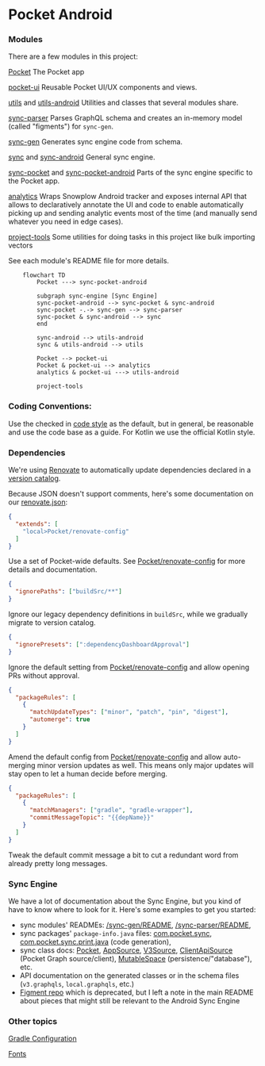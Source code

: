# Pocket Android

### Modules

There are a few modules in this project:

[Pocket](/Pocket) The Pocket app

[pocket-ui](/pocket-ui) Reusable Pocket UI/UX components and views.

[utils](/utils) and [utils-android](/utils-android) Utilities and classes that several modules share.

[sync-parser](/sync-parser) Parses GraphQL schema and creates an in-memory model (called "figments") for `sync-gen`.

[sync-gen](/sync-gen) Generates sync engine code from schema.

[sync](/sync) and [sync-android](/sync-android) General sync engine.

[sync-pocket](/sync-pocket) and [sync-pocket-android](/sync-pocket-android) Parts of the sync engine specific to the Pocket app.

[analytics](/analytics) Wraps Snowplow Android tracker and exposes internal API
that allows to declaratively annotate the UI and code to enable automatically picking up and sending
analytic events most of the time (and manually send whatever you need in edge cases).

[project-tools](/project-tools) Some utilities for doing tasks in this project like bulk importing vectors

See each module's README file for more details.

```mermaid
    flowchart TD
        Pocket ---> sync-pocket-android

        subgraph sync-engine [Sync Engine]
        sync-pocket-android --> sync-pocket & sync-android
        sync-pocket -.-> sync-gen --> sync-parser
        sync-pocket & sync-android --> sync
        end

        sync-android --> utils-android
        sync & utils-android --> utils

        Pocket --> pocket-ui
        Pocket & pocket-ui --> analytics
        analytics & pocket-ui ---> utils-android

        project-tools
```

### Coding Conventions:
Use the checked in [code style](/.idea/codeStyles/Project.xml) as the default, but in general, be reasonable and use the code base as a guide.
For Kotlin we use the official Kotlin style.

### Dependencies
We're using [Renovate](https://docs.renovatebot.com/) to automatically update dependencies declared
in a [version catalog](/gradle/libs.versions.toml).

Because JSON doesn't support comments, here's some documentation on our [renovate.json](renovate.json):
```json
{
  "extends": [
    "local>Pocket/renovate-config"
  ]
}
```
Use a set of Pocket-wide defaults. See [Pocket/renovate-config](https://github.com/Pocket/renovate-config)
for more details and documentation.
```json
{
  "ignorePaths": ["buildSrc/**"]
}
```
Ignore our legacy dependency definitions in `buildSrc`, while we gradually migrate to version catalog.
```json
{
  "ignorePresets": [":dependencyDashboardApproval"]
}
```
Ignore the default setting from [Pocket/renovate-config](https://github.com/Pocket/renovate-config)
and allow opening PRs without approval.
```json
{
  "packageRules": [
    {
      "matchUpdateTypes": ["minor", "patch", "pin", "digest"],
      "automerge": true
    }
  ]
}
```
Amend the default config from [Pocket/renovate-config](https://github.com/Pocket/renovate-config)
and allow auto-merging minor version updates as well. This means only major updates will stay open
to let a human decide before merging.

```json
{
  "packageRules": [
    {
      "matchManagers": ["gradle", "gradle-wrapper"],
      "commitMessageTopic": "{{depName}}"
    }
  ]
}
```
Tweak the default commit message a bit to cut a redundant word from already pretty long messages.

### Sync Engine

We have a lot of documentation about the Sync Engine, but you kind of have to know where to look for it.
Here's some examples to get you started:
* sync modules' READMEs: [/sync-gen/README](/sync-gen/README.md), [/sync-parser/README](/sync-parser/README.md),
* sync packages' `package-info.java` files: [com.pocket.sync](/sync/src/main/java/com/pocket/sync/package-info.java),
  [com.pocket.sync.print.java](/sync-gen/src/main/java/com/pocket/sync/print/java/package-info.java) (code generation),
* sync class docs: [Pocket](sync-pocket/src/main/java/com/pocket/sdk/Pocket.java),
  [AppSource](sync/src/main/java/com/pocket/sync/source/AppSource.java),
  [V3Source](sync-pocket/src/main/java/com/pocket/sdk/api/source/V3Source.java),
  [ClientApiSource](sync-pocket/src/main/java/com/pocket/sdk/api/source/ClientApiSource.kt) (Pocket Graph source/client),
  [MutableSpace](sync/src/main/java/com/pocket/sync/space/mutable/MutableSpace.java) (persistence/"database"),
  etc.
* API documentation on the generated classes or in the schema files (`v3.graphqls`, `local.graphqls`, etc.)
* [Figment repo](https://github.com/Pocket/figment) which is deprecated,
  but I left a note in the main README about pieces that might still be relevant to the Android Sync Engine

### Other topics

[Gradle Configuration](buildSrc)

[Fonts](pocket-ui/src/main/assets)
